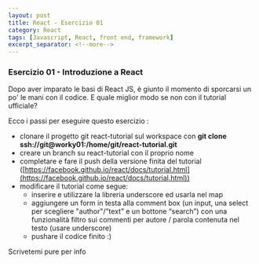 ```yaml
---
layout: post
title: React - Esercizio 01
category: React
tags: [Javascript, React, front end, framework]
excerpt_separator: <!--more-->
---
```


### Esercizio 01 - Introduzione a React

Dopo aver imparato le basi di React JS, è giunto il momento di sporcarsi un po' le mani con il codice. E quale miglior modo se non con il tutorial ufficiale?
<!--more-->

Ecco i passi per eseguire questo esercizio :

* clonare il progetto git react-tutorial sul workspace con **git clone ssh://git@worky01:/home/git/react-tutorial.git**
* creare un branch su react-tutorial con il proprio nome
* completare e fare il push della versione finita del tutorial ([https://facebook.github.io/react/docs/tutorial.html](https://facebook.github.io/react/docs/tutorial.html))
* modificare il tutorial come segue:
  * inserire e utilizzare la libreria underscore ed usarla nel map
  * aggiungere un form in testa alla comment box (un input, una select per scegliere "author"/”text” e un bottone “search”) con una funzionalità filtro sui commenti per autore / parola contenuta nel testo (usare underscore)
  * pushare il codice finito :)

Scrivetemi pure per info
